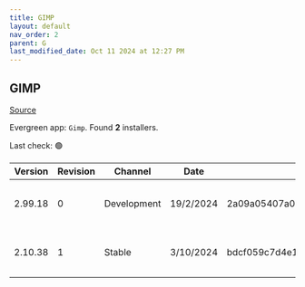 ```yaml
---
title: GIMP
layout: default
nav_order: 2
parent: G
last_modified_date: Oct 11 2024 at 12:27 PM
---
```


## GIMP

[Source](https://www.gimp.org/)

Evergreen app: `Gimp`. Found **2** installers.

Last check: 🟢

| Version | Revision        | Channel     | Date      | Sha256                                                           | URI                                                                                                                                                                |
| ------- | --------------- | ----------- | --------- | ---------------------------------------------------------------- | ------------------------------------------------------------------------------------------------------------------------------------------------------------------ |
| 2.99.18 | 0               | Development | 19/2/2024 | 2a09a05407a0dbf160f96a1ebb6455e6ffbe920bfb4c62adbb1cd83b116b7e1c | [https://southfront.mm.fcix.net/gimp/gimp/v2.99/windows/gimp-2.99.18-setup.exe](https://southfront.mm.fcix.net/gimp/gimp/v2.99/windows/gimp-2.99.18-setup.exe)     |
| 2.10.38 | 1               | Stable      | 3/10/2024 | bdcf059c7d4e1b0ab59f8dc5f199ebb60ae0445460bf67ff8e4e438a89cee3d8 | [https://southfront.mm.fcix.net/gimp/gimp/v2.10/windows/gimp-2.10.38-setup-1.exe](https://southfront.mm.fcix.net/gimp/gimp/v2.10/windows/gimp-2.10.38-setup-1.exe) |
